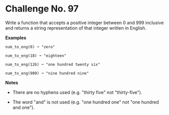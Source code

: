 # Challenge No. 97

Write a function that accepts a positive integer between 0 and 999 inclusive and returns a string representation of that integer written in English.

**Examples**

    num_to_eng(0) ➞ "zero"
     
    num_to_eng(18) ➞ "eighteen"
     
    num_to_eng(126) ➞ "one hundred twenty six"
     
    num_to_eng(909) ➞ "nine hundred nine"

**Notes**

-   There are no hyphens used (e.g. "thirty five" not "thirty-five").

-   The word "and" is not used (e.g. "one hundred one" not "one hundred and one").